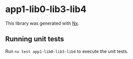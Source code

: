 # app1-lib0-lib3-lib4

This library was generated with [Nx](https://nx.dev).

## Running unit tests

Run `nx test app1-lib0-lib3-lib4` to execute the unit tests.
